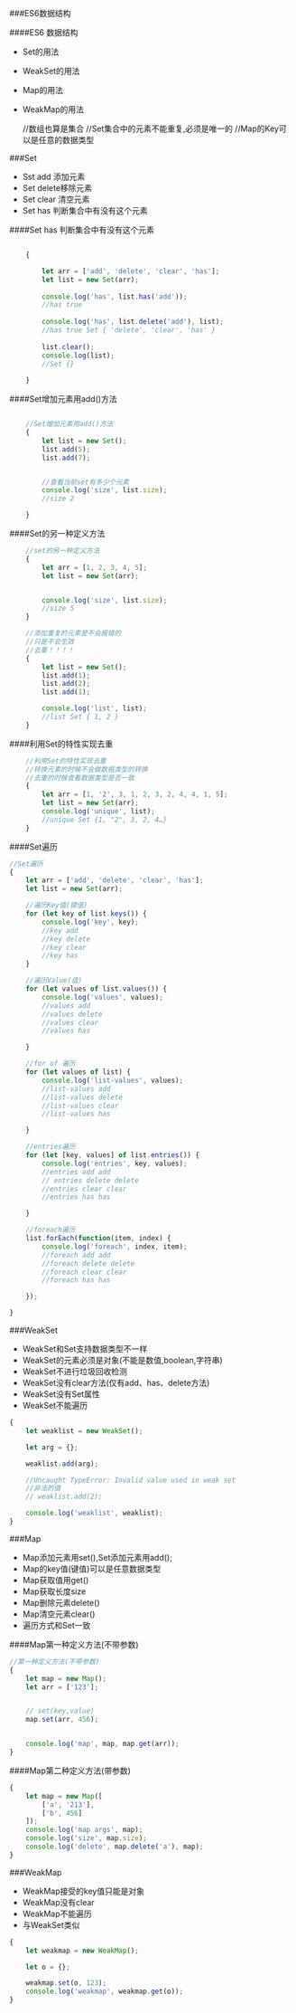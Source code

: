 ###ES6数据结构


 ####ES6 数据结构
 
 * Set的用法
 * WeakSet的用法
 * Map的用法
 * WeakMap的用法

    //数组也算是集合
    //Set集合中的元素不能重复,必须是唯一的
    //Map的Key可以是任意的数据类型

###Set

* Sst add   添加元素
* Set delete移除元素
* Set clear 清空元素
* Set has 判断集合中有没有这个元素

####Set has 判断集合中有没有这个元素
```js

    {

        let arr = ['add', 'delete', 'clear', 'has'];
        let list = new Set(arr);
        
        console.log('has', list.has('add'));
        //has true
        
        console.log('has', list.delete('add'), list);
        //has true Set { 'delete', 'clear', 'has' }
        
        list.clear();
        console.log(list);
        //Set {}
    
    }

```


####Set增加元素用add()方法

```js

    //Set增加元素用add()方法
    {
        let list = new Set();
        list.add(5);
        list.add(7);


        //查看当前set有多少个元素
        console.log('size', list.size);
        //size 2

    }
```
####Set的另一种定义方法
```js
    //set的另一种定义方法
    {
        let arr = [1, 2, 3, 4, 5];
        let list = new Set(arr);


        console.log('size', list.size);
        //size 5
    }

    //添加重复的元素是不会报错的
    //只是不会生效
    //去重！！！！
    {
        let list = new Set();
        list.add(1);
        list.add(2);
        list.add(1);

        console.log('list', list);
        //list Set { 1, 2 }
    }

```

####利用Set的特性实现去重

```js
    //利用Set的特性实现去重
    //转换元素的时候不会做数据类型的转换
    //去重的时候查看数据类型是否一致
    {
        let arr = [1, '2', 3, 1, 2, 3, 2, 4, 4, 1, 5];
        let list = new Set(arr);
        console.log('unique', list);
        //unique Set {1, "2", 3, 2, 4…}
    }

```



####Set遍历
```js
//Set遍历
{
    let arr = ['add', 'delete', 'clear', 'has'];
    let list = new Set(arr);

    //遍历Key值(键值)
    for (let key of list.keys()) {
        console.log('key', key);
        //key add
        //key delete
        //key clear
        //key has
    }

    //遍历Value(值)
    for (let values of list.values()) {
        console.log('values', values);
        //values add
        //values delete
        //values clear
        //values has

    }

    //for of 遍历
    for (let values of list) {
        console.log('list-values', values);
        //list-values add
        //list-values delete
        //list-values clear
        //list-values has

    }

    //entries遍历
    for (let [key, values] of list.entries()) {
        console.log('entries', key, values);
        //entries add add
        // entries delete delete
        //entries clear clear
        //entries has has

    }

    //foreach遍历
    list.forEach(function(item, index) {
        console.log('foreach', index, item);
        //foreach add add
        //foreach delete delete
        //foreach clear clear
        //foreach has has

    });

}

```


###WeakSet

* WeakSet和Set支持数据类型不一样
* WeakSet的元素必须是对象(不能是数值,boolean,字符串)
* WeakSet不进行垃圾回收检测
* WeakSet没有clear方法(仅有add、has、delete方法)
* WeakSet没有Set属性
* WeakSet不能遍历

```js
{
    let weaklist = new WeakSet();

    let arg = {};

    weaklist.add(arg);

    //Uncaught TypeError: Invalid value used in weak set
    //非法的值
    // weaklist.add(2);

    console.log('weaklist', weaklist);
}
```


###Map


* Map添加元素用set(),Set添加元素用add();
* Map的key值(键值)可以是任意数据类型
* Map获取值用get()
* Map获取长度size
* Map删除元素delete()
* Map清空元素clear()
* 遍历方式和Set一致


####Map第一种定义方法(不带参数)

```js
//第一种定义方法(不带参数)
{
    let map = new Map();
    let arr = ['123'];


    // set(key,value)
    map.set(arr, 456);


    console.log('map', map, map.get(arr));
}

```
####Map第二种定义方法(带参数)

```js
{
    let map = new Map([
        ['a', '213'],
        ['b', 456]
    ]);
    console.log('map args', map);
    console.log('size', map.size);
    console.log('delete', map.delete('a'), map);
}
```

###WeakMap

 * WeakMap接受的key值只能是对象
 * WeakMap没有clear
 * WeakMap不能遍历
 * 与WeakSet类似


```js
{
    let weakmap = new WeakMap();

    let o = {};

    weakmap.set(o, 123);
    console.log('weakmap', weakmap.get(o));
}

```

